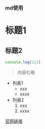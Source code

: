 ### md使用

# 标题1
## 标题2

```js
console.log(111)
```

>内容引用

+ 列表1
  + xxx
  - xxxx
+ 列表2
  1. xxx
  2. xxxx

 [官网链接](http://baidu.com)